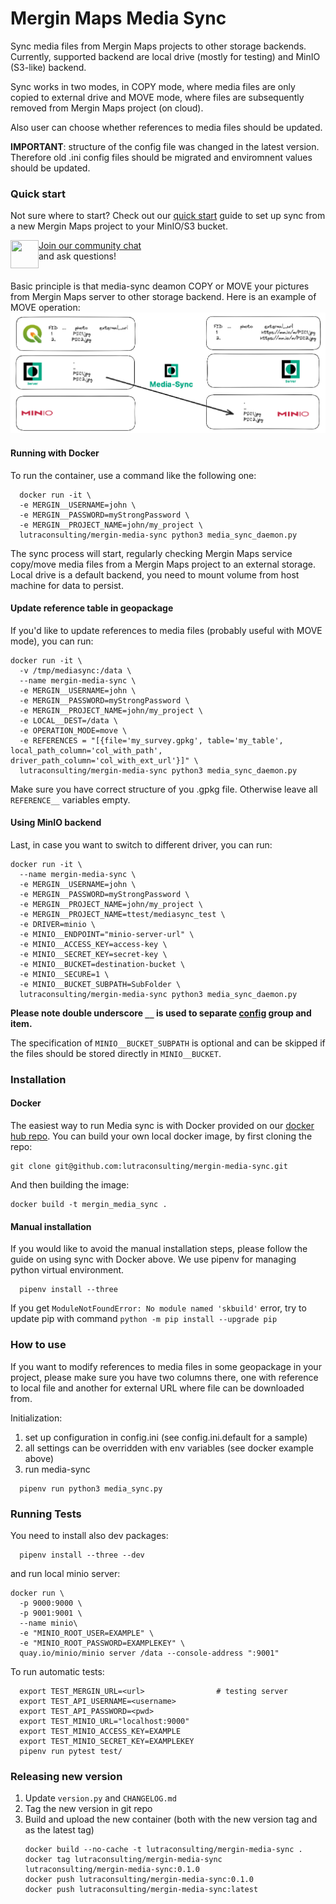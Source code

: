 # Mergin Maps Media Sync
Sync media files from Mergin Maps projects to other storage backends. Currently, supported backend are local drive (mostly for testing)
and MinIO (S3-like) backend.

Sync works in two modes, in COPY mode, where media files are only copied to external drive and MOVE mode, where files are
subsequently removed from Mergin Maps project (on cloud).

Also user can choose whether references to media files should be updated.

**IMPORTANT**: structure of the config file was changed in the latest version. Therefore old .ini config files should be migrated and enviromnent values should be updated.

### Quick start

Not sure where to start? Check out our [quick start](docs/quick_start.md) guide to set up sync from a new Mergin Maps project to your MinIO/S3 bucket.

<div><img align="left" width="45" height="45" src="https://raw.githubusercontent.com/MerginMaps/docs/main/src/.vuepress/public/slack.svg"><a href="https://merginmaps.com/community/join">Join our community chat</a><br/>and ask questions!</div><br />

Basic principle is that media-sync deamon COPY or MOVE your pictures from Mergin Maps server to other storage backend. Here is an example of MOVE operation:
![Overview](docs/images/overview.png)

#### Running with Docker
To run the container, use a command like the following one:
```shell
  docker run -it \
  -e MERGIN__USERNAME=john \
  -e MERGIN__PASSWORD=myStrongPassword \
  -e MERGIN__PROJECT_NAME=john/my_project \
  lutraconsulting/mergin-media-sync python3 media_sync_daemon.py
```
The sync process will start, regularly checking Mergin Maps service copy/move media files from a Mergin Maps project to an external storage.
Local drive is a default backend, you need to mount volume from host machine for data to persist.

#### Update reference table in geopackage
If you'd like to update references to media files (probably useful with MOVE mode), you can run:
```shell
docker run -it \
  -v /tmp/mediasync:/data \
  --name mergin-media-sync \
  -e MERGIN__USERNAME=john \
  -e MERGIN__PASSWORD=myStrongPassword \
  -e MERGIN__PROJECT_NAME=john/my_project \
  -e LOCAL__DEST=/data \
  -e OPERATION_MODE=move \
  -e REFERENCES = "[{file='my_survey.gpkg', table='my_table', local_path_column='col_with_path', driver_path_column='col_with_ext_url'}]" \
  lutraconsulting/mergin-media-sync python3 media_sync_daemon.py
```
Make sure you have correct structure of you .gpkg file. Otherwise leave all `REFERENCE__` variables empty.

#### Using MinIO backend
Last, in case you want to switch to different driver, you can run:
```shell
docker run -it \
  --name mergin-media-sync \
  -e MERGIN__USERNAME=john \
  -e MERGIN__PASSWORD=myStrongPassword \
  -e MERGIN__PROJECT_NAME=john/my_project \
  -e MERGIN__PROJECT_NAME=ttest/mediasync_test \
  -e DRIVER=minio \
  -e MINIO__ENDPOINT="minio-server-url" \
  -e MINIO__ACCESS_KEY=access-key \
  -e MINIO__SECRET_KEY=secret-key \
  -e MINIO__BUCKET=destination-bucket \
  -e MINIO__SECURE=1 \
  -e MINIO__BUCKET_SUBPATH=SubFolder \
  lutraconsulting/mergin-media-sync python3 media_sync_daemon.py
```

**Please note double underscore `__` is used to separate [config](config.yaml.default) group and item.**

The specification of `MINIO__BUCKET_SUBPATH` is optional and can be skipped if the files should be stored directly in `MINIO__BUCKET`.

### Installation

#### Docker
The easiest way to run Media sync is with Docker provided on our [docker hub repo](https://hub.docker.com/repository/docker/lutraconsulting/mergin-media-sync). You can build your own local docker image, by first cloning the repo:

```
git clone git@github.com:lutraconsulting/mergin-media-sync.git
```

And then building the image:

```
docker build -t mergin_media_sync .
```
#### Manual installation

If you would like to avoid the manual installation steps, please follow the guide on using sync with Docker above. We use pipenv for managing python virtual environment.

```shell
  pipenv install --three
```

If you get `ModuleNotFoundError: No module named 'skbuild'` error, try to update pip with command
`python -m pip install --upgrade pip`


### How to use

If you want to modify references to media files in some geopackage in your project, please make sure you have two columns there,
one with reference to local file and another for external URL where file can be downloaded from.

Initialization:

1. set up configuration in config.ini  (see config.ini.default for a sample)
2. all settings can be overridden with env variables (see docker example above)
3. run media-sync
```shell
  pipenv run python3 media_sync.py
```

### Running Tests
You need to install also dev packages:
```shell
  pipenv install --three --dev
```

and run local minio server:
```shell
docker run \
  -p 9000:9000 \
  -p 9001:9001 \
  --name minio\
  -e "MINIO_ROOT_USER=EXAMPLE" \
  -e "MINIO_ROOT_PASSWORD=EXAMPLEKEY" \
  quay.io/minio/minio server /data --console-address ":9001"
```

To run automatic tests:
```shell
  export TEST_MERGIN_URL=<url>                # testing server
  export TEST_API_USERNAME=<username>
  export TEST_API_PASSWORD=<pwd>
  export TEST_MINIO_URL="localhost:9000"
  export TEST_MINIO_ACCESS_KEY=EXAMPLE
  export TEST_MINIO_SECRET_KEY=EXAMPLEKEY
  pipenv run pytest test/
```

### Releasing new version

1. Update `version.py` and `CHANGELOG.md`
2. Tag the new version in git repo
3. Build and upload the new container (both with the new version tag and as the latest tag)
   ```
   docker build --no-cache -t lutraconsulting/mergin-media-sync .
   docker tag lutraconsulting/mergin-media-sync lutraconsulting/mergin-media-sync:0.1.0
   docker push lutraconsulting/mergin-media-sync:0.1.0
   docker push lutraconsulting/mergin-media-sync:latest
